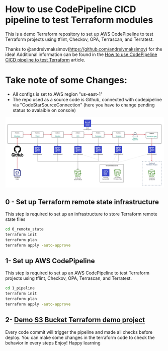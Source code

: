 # How to use CodePipeline CICD pipeline to test Terraform modules

This is a demo Terraform repository to set up AWS CodePipeline to test Terraform projects using tflint, Checkov, OPA, Terrascan, and Terratest.

Thanks to @andreivmaksimov(https://github.com/andreivmaksimov) for the idea! Additional information can be found in the [How to use CodePipeline CICD pipeline to test Terraform](https://github.com/antonionuma/aws-codepipeline-terraform-cicd-pipeline-demo/) article.


# Take note of some Changes: 
- All configs is set to AWS region "us-east-1"
- The repo used as a source code is Github, connected with codepipeline via "CodeStarSourceConnection" (here you have to change pending status to avalaible on console)

![CICD pipeline architecture](1_pipeline/img/CICD-pipeline-architecture.png)

## 0 - Set up Terraform remote state infrastructure 

This step is required to set up an infrastructure to store Terraform remote state files

```sh
cd 0_remote_state
terraform init
terraform plan
terraform apply -auto-approve
```

## 1- Set up AWS CodePipeline

This step is required to set up an AWS CodePipeline to test Terraform projects using tflint, Checkov, OPA, Terrascan, and Terratest.

```sh
cd 1_pipeline
terraform init
terraform plan
terraform apply -auto-approve
```

## 2- [Demo S3 Bucket Terraform demo project](https://github.com/antonionuma/2_tf-s3-demo-project/)

Every code commit will trigger the pipeline and made all checks before deploy. 
You can make some changes in the terraform code to check the behavior in every steps
Enjoy! Happy learning